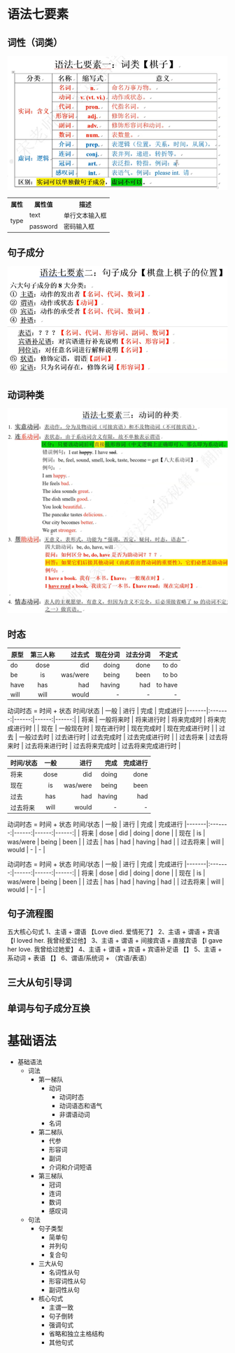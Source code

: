# 语法七要素
## 词性（词类）
![词性](img/01语法七要素_1.png)
<table>
  <tr>
    <th>属性</th>
	<th>属性值</th>
	<th>描述</th>  
  </tr>
  <tr>
	    <td rowspan="9">type</td>
	    <td>text</td>
	    <td>单行文本输入框</td>
	</tr>
	<tr>
	    <td>password</td>
	    <td>密码输入框</td>
	</tr>
</table>

## 句子成分
![句子成分](img/01语法七要素_2.png)

## 动词种类
![动词种类](img/01语法七要素_3.png)

## 时态
原型 | 第三人称 | 过去式 | 现在分词 | 过去分词  | 不定式
|-------|:-------:|------:|------:|------:|------:|
| do | dose | did | doing | done | to do |
| be | is | was/were | being | been | to bo |
| have | has | had | having | had | to have |
| will | will | would | - | - | - |

动词时态 = 时间 + 状态
 时间/状态 | 一般 | 进行 | 完成 | 完成进行
|-------|:-------:|------:|------:|------:|
| 将来 | 一般将来时 | 将来进行时 | 将来完成时 | 将来完成进行时 |
| 现在 | 一般现在时 | 现在进行时 | 现在完成时 | 现在完成进行时 |
| 过去 | 一般过去时 | 过去进行时 | 过去完成时 | 过去完成进行时 |
| 过去将来 | 过去将来时 | 过去将来进行时 | 过去将来完成时 | 过去将来完成进行时 |

 时间/状态 | 一般 | 进行 | 完成 | 完成进行
|-------|:-------:|------:|------:|------:|
| 将来 | dose | did | doing | done |
| 现在 | is | was/were | being | been |
| 过去 | has | had | having | had |
| 过去将来 | will | would | - | - | 

动词时态 = 时间 + 状态
 时间/状态 | 一般 | 进行 | 完成 | 完成进行
|-------|:-------:|------:|------:|------:|
| 将来 | dose | did | doing | done |
| 现在 | is | was/were | being | been |
| 过去 | has | had | having | had |
| 过去将来 | will | would | - | - | 

动词时态 = 时间 + 状态
 时间/状态 | 一般 | 进行 | 完成 | 完成进行
|-------|:-------:|------:|------:|------:|
| 将来 | dose | did | doing | done |
| 现在 | is | was/were | being | been |
| 过去 | has | had | having | had |
| 过去将来 | will | would | - | - | 

## 句子流程图
五大核心句式
1、主语 + 谓语 【Love died. 爱情死了】
2、主语 + 谓语 + 宾语 【I loved her. 我曾经爱过他】
3、主语 + 谓语 + 间接宾语 + 直接宾语 【I gave her love. 我曾给过她爱】
4、主语 + 谓语 + 宾语 + 宾语补足语 【】
5、主语 + 系动词 + 表语 【】
6、谓语/系统词 + （宾语/表语）

## 三大从句引导词

## 单词与句子成分互换


# 基础语法
- 基础语法
  - 词法
    - 第一梯队
      - 动词
        - 动词时态
        - 动词语态和语气
        - 非谓语动词
      - 名词
    - 第二梯队 
      - 代参
      - 形容词
      - 副词
      - 介词和介词短语
    - 第三梯队
      - 冠词
      - 连词
      - 数词
      - 感叹词
  - 句法
    - 句子类型
      - 简单句
      - 并列句
      - 复合句
    - 三大从句
      - 名词性从句
      - 形容词性从句
      - 副词性从句
    - 核心句式
      - 主谓一致
      - 句子倒转
      - 强调句式
      - 省略和独立主格结构
      - 其他句式
